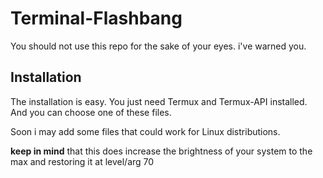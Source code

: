 # Terminal-Flashbang
You should not use this repo for the sake of your eyes. i've warned you.

## Installation
The installation is easy. You just need Termux and Termux-API installed. And you can choose one of these files.

Soon i may add some files that could work for Linux distributions.

**keep in mind** that this does increase the brightness of your system to the max and restoring it at level/arg 70
